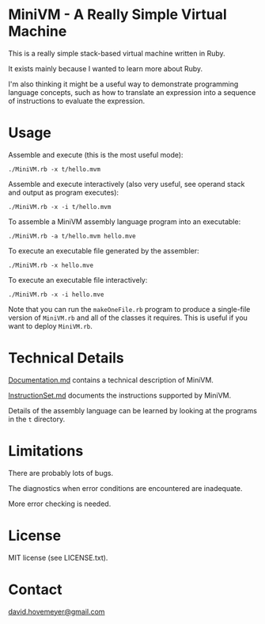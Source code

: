 MiniVM - A Really Simple Virtual Machine
========================================

This is a really simple stack-based virtual machine written in Ruby.

It exists mainly because I wanted to learn more about Ruby.

I'm also thinking it might be a useful way to demonstrate programming
language concepts, such as how to translate an expression into
a sequence of instructions to evaluate the expression.

Usage
=====

Assemble and execute (this is the most useful mode):

	./MiniVM.rb -x t/hello.mvm

Assemble and execute interactively (also very useful, see operand stack
and output as program executes):

	./MiniVM.rb -x -i t/hello.mvm

To assemble a MiniVM assembly language program into an executable:

	./MiniVM.rb -a t/hello.mvm hello.mve

To execute an executable file generated by the assembler:

	./MiniVM.rb -x hello.mve

To execute an executable file interactively:

	./MiniVM.rb -x -i hello.mve

Note that you can run the `makeOneFile.rb` program to produce a single-file
version of `MiniVM.rb` and all of the classes it requires.  This is useful
if you want to deploy `MiniVM.rb`.

Technical Details
=================

[Documentation.md](Documentation.md) contains a technical description of MiniVM.

[InstructionSet.md](InstructionSet.md) documents the instructions supported by MiniVM.

Details of the assembly language can be learned by looking at the
programs in the `t` directory.

Limitations
===========

There are probably lots of bugs.

The diagnostics when error conditions are encountered are inadequate.

More error checking is needed.

License
=======

MIT license (see LICENSE.txt).

Contact
=======

<david.hovemeyer@gmail.com>
